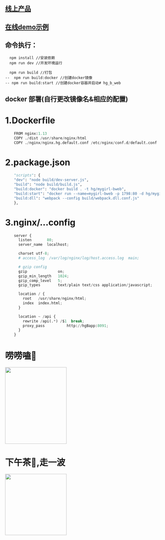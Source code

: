 
## [线上产品](http://manage.dnlife.fun)

## [在线demo示例](http://demo.dnlife.fun)

## 命令执行：

      npm install //安装依赖
      npm run dev //开发环境运行
      
      npm run build //打包
    --  npm run build:docker //创建docker镜像
    -- npm run build:start //创建docker容器并启动# hg_b_web

## docker 部署(自行更改镜像名&相应的配置)

# 1.Dockerfile

``` python
    FROM nginx:1.13
    COPY ./dist /usr/share/nginx/html
    COPY ./nginx/nginx.hg.default.conf /etc/nginx/conf.d/default.conf
```

# 2.package.json

``` python
    "scripts": {
    "dev": "node build/dev-server.js",
    "build": "node build/build.js",
    "build:docker": "docker build . -t hg/mygirl-bweb",
    "build:start": "docker run --name=mygirl-bweb -p 1798:80 -d hg/mygirl-bweb",
    "build:dll": "webpack --config build/webpack.dll.conf.js"
    },
```

# 3.nginx/...config

``` python
    server {
      listen       80;
      server_name  localhost;

      charset utf-8;
      # access_log  /var/log/nginx/log/host.access.log  main;

      # gzip config
      gzip              on;
      gzip_min_length   1024;
      gzip_comp_level   5;
      gzip_types        text/plain text/css application/javascript;

      location / {
        root   /usr/share/nginx/html;
        index  index.html;
      }

      location ~ /api {
        rewrite /api(.*) /$1  break;
        proxy_pass          http://hgBapp:8091;
      }
    }
```

# 唠唠嗑🐧

 <image src="static/img/qq_chat.jpeg" width="200px" height="250px"></image>

# 下午茶🍵,走一波

 <image src="static/img/wx_pay.jpeg" width="200px" height="200px"></image>
